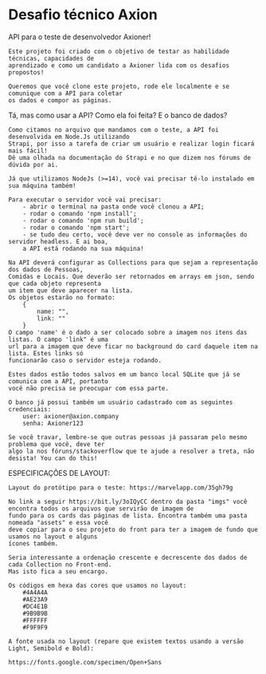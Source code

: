 # Desafio técnico Axion

API para o teste de desenvolvedor Axioner!

    Este projeto foi criado com o objetivo de testar as habilidade técnicas, capacidades de
    aprendizado e como um candidato a Axioner lida com os desafios propostos!

    Queremos que você clone este projeto, rode ele localmente e se comunique com a API para coletar
    os dados e compor as páginas.

Tá, mas como usar a API? Como ela foi feita? E o banco de dados?

    Como citamos no arquivo que mandamos com o teste, a API foi desenvolvida em Node.Js utilizando
    Strapi, por isso a tarefa de criar um usuário e realizar login ficará mais fácil!
    Dê uma olhada na documentação do Strapi e no que dizem nos fórums de dúvida por ai.

    Já que utilizamos NodeJs (>=14), você vai precisar tê-lo instalado em sua máquina também!

    Para executar o servidor você vai precisar:
        - abrir o terminal na pasta onde você clonou a API;
        - rodar o comando 'npm install';
        - rodar o comando 'npm run build';
        - rodar o comando 'npm start';
        - se tudo deu certo, você deve ver no console as informações do servidor headless. E ai boa,
        a API está rodando na sua máquina!

    Na API deverá configurar as Collections para que sejam a representação dos dados de Pessoas,
    Comidas e Locais. Que deverão ser retornados em arrays em json, sendo que cada objeto representa
    um item que deve aparecer na lista.
    Os objetos estarão no formato:
        {
            name: "",
            link: ""
        }
    O campo 'name' é o dado a ser colocado sobre a imagem nos itens das listas. O campo 'link" é uma
    url para a imagem que deve ficar no background do card daquele item na lista. Estes links só
    funcionarão caso o servidor esteja rodando.

    Estes dados estão todos salvos em um banco local SQLite que já se comunica com a API, portanto
    você não precisa se preocupar com essa parte.

    O banco já possui também um usuário cadastrado com as seguintes credenciais:
        user: axioner@axion.company
        senha: Axioner123

    Se você travar, lembre-se que outras pessoas já passaram pelo mesmo problema que você, deve ter
    algo la nos fóruns/stackoverflow que te ajude a resolver a treta, não desista! You can do this!

ESPECIFICAÇÕES DE LAYOUT:

    Layout do protótipo para o teste: https://marvelapp.com/35gh79g
    
    No link a seguir https://bit.ly/3oIQyCC dentro da pasta "imgs" você encontra todos os arquivos que servirão de imagem de
    fundo para os cards das páginas de lista. Encontra também uma pasta nomeada "assets" e essa você
    deve copiar para o seu projeto do front para ter a imagem de fundo que usamos no layout e alguns
    ícones também.

    Seria interessante a ordenação crescente e decrescente dos dados de cada Collection no Front-end.
    Mas isto fica a seu encargo.

    Os códigos em hexa das cores que usamos no layout:
        #4A4A4A
        #AE23A9
        #DC4E1B
        #9B9B9B
        #FFFFFF
        #F9F9F9

    A fonte usada no layout (repare que existem textos usando a versão Light, Semibold e Bold):

    https://fonts.google.com/specimen/Open+Sans
